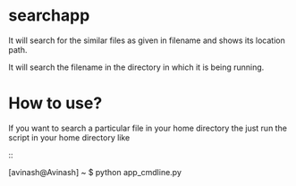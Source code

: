 searchapp
=========

It will search for the similar files as given in filename and shows its location path.

It will search the filename in the directory in which it is being running.

How to use?
===========

If you want to search a particular file in your home directory the just run the script in your home directory like

::

[avinash@Avinash] ~ $ python app_cmdline.py

